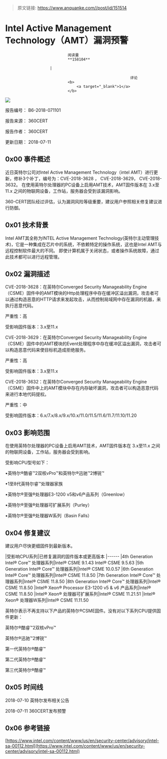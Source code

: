 > 原文链接: https://www.anquanke.com//post/id/151514 


# Intel Active Management Technology（AMT）漏洞预警


                                阅读量   
                                **158104**
                            
                        |
                        
                                                            评论
                                <b>
                                    <a target="_blank">1</a>
                                </b>
                                                                                    



[![](https://p2.ssl.qhimg.com/t011f73ccb8f9a00d9d.jpg)](https://p2.ssl.qhimg.com/t011f73ccb8f9a00d9d.jpg)

报告编号： B6-2018-071101

报告来源： 360CERT

报告作者： 360CERT

更新日期： 2018-07-11



## 0x00 事件概述

近日英特尔公司对Intel Active Management Technology（intel AMT）进行更新，修补3个补丁，编号为：CVE-2018-3628 ， CVE-2018-3629， CVE-2018-3632。 在使用英特尔处理器的PC设备上启用AMT技术，AMT固件版本在 3.x至11.x 之间的物联网设备，工作站，服务器会受到该漏洞影响。

360-CERT团队经过评估，认为漏洞风险等级重要，建议用户参照相关修复建议进行防御。



## 0x01 技术背景

Intel AMT其全称为INTEL Active Management Technology(英特尔主动管理技术)，它是一种集成在芯片中的系统，不依赖特定的操作系统，这也是Intel AMT与远程控制软件最大的不同。 即使计算机属于关闭状态，或者操作系统故障，通过此技术都可以进行远程管理。



## 0x02 漏洞描述

CVE-2018-3628：在英特尔Converged Security Manageability Engine（CSME）固件中的AMT模块的Http处理程序中存在缓冲区溢出漏洞，攻击者可以通过构造恶意的HTTP请求来发起攻击，从而控制局域网中存在漏洞的机器，来执行恶意代码。

严重性：高

受影响固件版本：3.x至11.x

CVE-2018-3629：在英特尔Converged Security Manageability Engine（CSME）固件中的AMT模块的Event处理程序中存在缓冲区溢出漏洞，攻击者可以构造恶意代码来使目标机造成拒绝服务。

严重性：高

受影响固件版本：3.x至11.x

CVE-2018-3632：在英特尔Converged Security Manageability Engine（CSME）固件中上的AMT模块中存在内存破坏漏洞，攻击者可以构造恶意代码来进行本地代码提权。

严重性：中

受影响固件版本：6.x/7.x/8.x/9.x/10.x/11.0/11.5/11.6/11.7/11.10/11.20



## 0x03 影响范围

在使用英特尔处理器的PC设备上启用AMT技术，AMT固件版本在 3.x至11.x 之间的物联网设备，工作站，服务器会受到影响。

受影响CPU型号如下：

•英特尔®酷睿™2双核vPro™和英特尔®迅驰™2博锐™

•1至8代英特尔睿™处理器家族

•英特尔®至强®处理器E3-1200 v5和v6产品系列（Greenlow）

•英特尔®至强®处理器可扩展系列（Purley）

•英特尔®至强®处理器W系列（Basin Falls）



## 0x04 修复建议

建议用户尽快更细固件到最新版本。

|受影响CPU系列|已修复漏洞的固件版本或更高版本
|------
|4th Generation Intel® Core™ 处理器系列|Intel® CSME 9.1.43 Intel® CSME 9.5.63
|5th Generation Intel® Core™ 处理器系列|Intel® CSME 10.0.57
|6th Generation Intel® Core™ 处理器系列|Intel® CSME 11.8.50
|7th Generation Intel® Core™ 处理器系列|Intel® CSME 11.8.50
|8th Generation Intel® Core™ 处理器系列|Intel® CSME 11.8.50
|Intel® Xeon® Processor E3-1200 v5 &amp; v6 产品系列|Intel® CSME 11.8.50
|Intel® Xeon® 处理器可扩展系列|Intel® CSME 11.21.51
|Intel® Xeon® 处理器W系列|Intel® CSME 11.11.50

英特尔表示不再支持以下产品的英特尔®CSME固件。没有对以下系列CPU提供固件更新：

英特尔®酷睿™2双核vPro™

英特尔®迅驰™2博锐™

第一代英特尔®酷睿™

第二代英特尔®酷睿™

第三代英特尔®酷睿™



## 0x05 时间线

2018-07-10 英特尔发布相关公告

2018-07-11 360CERT发布预警



## 0x06 参考链接

[https://www.intel.com/content/www/us/en/security-center/advisory/intel-sa-00112.html](https://www.intel.com/content/www/us/en/security-center/advisory/intel-sa-00112.html)
